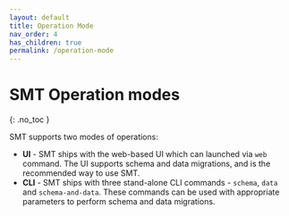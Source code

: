 ```yaml
---
layout: default
title: Operation Mode
nav_order: 4
has_children: true
permalink: /operation-mode
---
```


# SMT Operation modes
{: .no_toc }

SMT supports two modes of operations:

- **UI** - SMT ships with the web-based UI which can launched via `web` command. The UI supports schema and data migrations, and is the recommended way to use SMT.
- **CLI** - SMT ships with three stand-alone CLI commands - `schema`, `data` and `schema-and-data`. These commands can be used with appropriate parameters to perform schema and data migrations.
